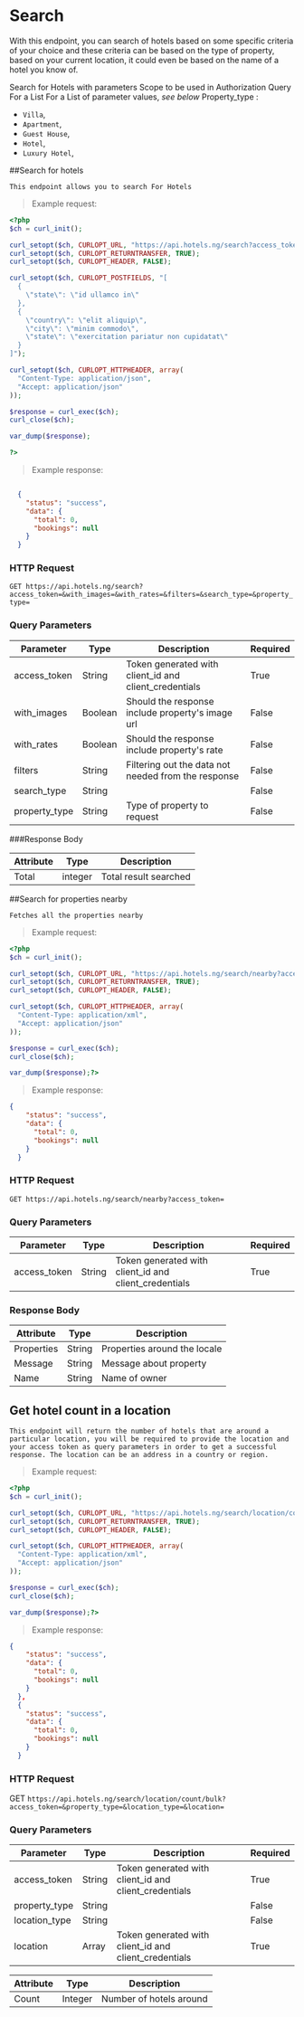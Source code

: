 # Search

With this endpoint, you can search of hotels based on some specific criteria of your choice and these criteria can be based on the type of property, based on your current location, it could even be based on the name of a hotel you know of.

Search for Hotels with parameters 
Scope to be used in Authorization 
Query For a List
For a List of parameter values, *see below*
Property_type : 
*	`Villa`, <br>
*	`Apartment`,<br>
*	`Guest House`,<br>
*	`Hotel`, <br>
*	`Luxury Hotel`, <br>

##Search for hotels
	
	This endpoint allows you to search For Hotels

> Example request:

```php
<?php
$ch = curl_init();

curl_setopt($ch, CURLOPT_URL, "https://api.hotels.ng/search?access_token=&with_images=&with_rates=&filters=&search_type=&property_type=");
curl_setopt($ch, CURLOPT_RETURNTRANSFER, TRUE);
curl_setopt($ch, CURLOPT_HEADER, FALSE);

curl_setopt($ch, CURLOPT_POSTFIELDS, "[
  {
    \"state\": \"id ullamco in\"
  },
  {
    \"country\": \"elit aliquip\",
    \"city\": \"minim commodo\",
    \"state\": \"exercitation pariatur non cupidatat\"
  }
]");

curl_setopt($ch, CURLOPT_HTTPHEADER, array(
  "Content-Type: application/json",
  "Accept: application/json"
));

$response = curl_exec($ch);
curl_close($ch);

var_dump($response);

?>
```

> Example response:

```json

  {
    "status": "success",
    "data": {
      "total": 0,
      "bookings": null
    }
  }

```



### HTTP Request

`GET https://api.hotels.ng/search?access_token=&with_images=&with_rates=&filters=&search_type=&property_type=`

### Query Parameters

Parameter | Type | Description | Required
--------- | ------- | ----------- |----------
access_token | String | Token generated with client_id and client_credentials | True
with_images | Boolean | Should the response include property's image url | False
with_rates | Boolean | Should the response include property's rate | False
filters | String | Filtering out the data not needed from the response | False
search_type | String |  | False
property_type | String | Type of property to request | False


###Response Body

Attribute | Type | Description
--------- | ------- | -----------
 Total | integer| Total result searched



##Search for properties nearby

	Fetches all the properties nearby

> Example request:

```php
<?php
$ch = curl_init();

curl_setopt($ch, CURLOPT_URL, "https://api.hotels.ng/search/nearby?access_token=");
curl_setopt($ch, CURLOPT_RETURNTRANSFER, TRUE);
curl_setopt($ch, CURLOPT_HEADER, FALSE);

curl_setopt($ch, CURLOPT_HTTPHEADER, array(
  "Content-Type: application/xml",
  "Accept: application/json"
));

$response = curl_exec($ch);
curl_close($ch);

var_dump($response);?>
```
> Example response:

```json
{
    "status": "success",
    "data": {
      "total": 0,
      "bookings": null
    }
  }
```

###	HTTP Request
  
`GET https://api.hotels.ng/search/nearby?access_token= `

### Query Parameters

Parameter |  Type | Description | Required |
--------- | ------- | ----------- | -----------
access_token| String | Token generated with client_id and client_credentials | True

### Response Body
Attribute | Type | Description
--------- | ------- | -----------
 Properties| String| Properties around the locale
 Message | String |Message about property
 Name | String | Name of owner


## Get hotel count in a location

	This endpoint will return the number of hotels that are around a particular location, you will be required to provide the location and your access token as query parameters in order to get a successful response. The location can be an address in a country or region.

> Example request:

```php
<?php
$ch = curl_init();

curl_setopt($ch, CURLOPT_URL, "https://api.hotels.ng/search/location/count/bulk?access_token=&property_type=&location_type=&location=");
curl_setopt($ch, CURLOPT_RETURNTRANSFER, TRUE);
curl_setopt($ch, CURLOPT_HEADER, FALSE);

curl_setopt($ch, CURLOPT_HTTPHEADER, array(
  "Content-Type: application/xml",
  "Accept: application/json"
));

$response = curl_exec($ch);
curl_close($ch);

var_dump($response);?>
```
> Example response:

```json
{
    "status": "success",
    "data": {
      "total": 0,
      "bookings": null
    }
  },
  {
    "status": "success",
    "data": {
      "total": 0,
      "bookings": null
    }
  }
```

###	 HTTP Request

GET `https://api.hotels.ng/search/location/count/bulk?access_token=&property_type=&location_type=&location=`

### Query Parameters

Parameter |  Type | Description | Required |
--------- | ------- | ----------- | -----------
access_token | String | Token generated with client_id and client_credentials | True
property_type | String |  | False
location_type | String |  | False
location | Array | Token generated with client_id and client_credentials | True

Attribute | Type | Description
--------- | ------- | -----------
 Count| Integer| Number of hotels around
 
